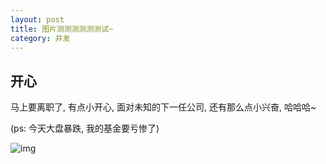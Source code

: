 ```yaml
---
layout: post
title: 图片测测测测测测试~
category: 并发
---
```


## 开心

马上要离职了, 有点小开心, 面对未知的下一任公司, 还有那么点小兴奋, 哈哈哈~

(ps: 今天大盘暴跌, 我的基金要亏惨了)

![img](https://kiarma.github.io/assets/emoticons/1.gif)